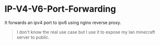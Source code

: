 # IP-V4-V6-Port-Forwarding
It forwards an ipv4 port to ipv6 using nginx reverse proxy.

> I don't know the real use case but I use it to expose my lan minecraft server to public.

